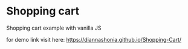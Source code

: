 # Shopping cart
Shopping cart example with vanilla JS

for demo link visit here: https://diannashonia.github.io/Shopping-Cart/

